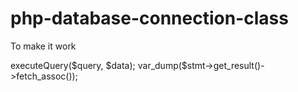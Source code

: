 # php-database-connection-class

To make it work 

<?php
include "DB.php";

$db = DB::getInstance('host', 'username', 'password', 'databasename');
$query = "select * from users where id = ?";
$data = ['11'];
$stmt = $db->executeQuery($query, $data);
var_dump($stmt->get_result()->fetch_assoc());
